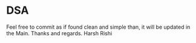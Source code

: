 # DSA
Feel free to commit as if found clean and simple than, it will be updated in the Main.
Thanks and regards.
Harsh Rishi
